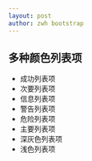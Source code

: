 ```yaml
---
layout: post
author: zwh bootstrap
---
```


<html>
<head>
  <title>Bootstrap5 实例</title>
  <meta charset="utf-8">
  <meta name="viewport" content="width=device-width, initial-scale=1">
  <link href="https://cdn.staticfile.net/twitter-bootstrap/5.1.1/css/bootstrap.min.css" rel="stylesheet">
  <script src="https://cdn.staticfile.net/twitter-bootstrap/5.1.1/js/bootstrap.bundle.min.js"></script>
</head>
<body>

<div class="container mt-3">
  <h2>多种颜色列表项</h2>
  <ul class="list-group">
    <li class="list-group-item list-group-item-success">成功列表项</li>
    <li class="list-group-item list-group-item-secondary">次要列表项</li>
    <li class="list-group-item list-group-item-info">信息列表项</li>
    <li class="list-group-item list-group-item-warning">警告列表项</li>
    <li class="list-group-item list-group-item-danger">危险列表项</li>
    <li class="list-group-item list-group-item-primary">主要列表项</li>
    <li class="list-group-item list-group-item-dark">深灰色列表项</li>
    <li class="list-group-item list-group-item-light">浅色列表项</li>
  </ul>
</div>

</body>
</html>